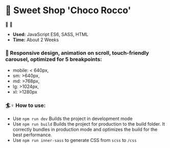 # 👋 Sweet Shop 'Choco Rocco'  
:cookie: :lollipop:

- **Used:** JavaScript ES6, SASS, HTML
- **Time:** About 2 Weeks

### 🚧 Responsive design, animation on scroll, touch-friendly carousel, optimized for 5 breakpoints:

- mobile: < 640px,
- sm: >640px,
- md: >768px,
- lg: >1024px,
- xl: >1280px

### 🏄‍‍♀️ How to use:
- Use `npm run dev` Builds the project in development mode 
- Use `npm run build` Builds the project for production to the build folder.
It correctly bundles in production mode and optimizes the build for the best performance.
- Use `npm run inner-sass` to generate CSS from `scss` to `/css`
